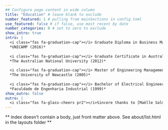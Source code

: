 ```yaml
---
## Configure page content in wide column
title: "Education" # leave blank to exclude
number_featured: 1 # pulling from mainSections in config.toml
use_featured: false # if false, use most recent by date
number_categories: 0 # set to zero to exclude
show_intro: true
intro: |
  <i class="fas fa-graduation-cap"></i> Graduate Diploma in Business Management and Strategy
  *UNICAMP (2016)*  
  
  <i class="fas fa-graduation-cap"></i> Graduate Certificate in Australian Migration Law  
  *The Australian National University (2012)*  
  
  <i class="fas fa-graduation-cap"></i> Master of Engineering Management  
  *The University of Newcastle (2005)*  
  
  <i class="fas fa-graduation-cap"></i> Bachelor of Electrical Engineering  
  *Faculdade de Engenharia Industrial (1999)*
show_outro: false
outro: |
  <i class="fas fa-glass-cheers pr2"></i>Sincere thanks to [Maëlle Salmon](https://masalmon.eu/) for her help naming this Hugo theme!
---
```


** index doesn't contain a body, just front matter above.
See about/list.html in the layouts folder **
